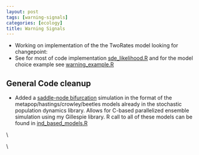```yaml
---
layout: post
tags: [warning-signals]
categories: [ecology]
title: Warning Signals
---
```







 








-   Working on implementation of the the TwoRates model looking for
    changepoint:
-   See for most of code implementation
    [sde\_likelihood.R](http://github.com/cboettig/structured-populations/blob/c12b986d2804c261b2126edd4c53e421446f020a/R/sde_likelihood.R "http://github.com/cboettig/structured-populations/blob/c12b986d2804c261b2126edd4c53e421446f020a/R/sde_likelihood.R")
    and for the model choice example see
    [warning\_example.R](http://github.com/cboettig/structured-populations/blob/c12b986d2804c261b2126edd4c53e421446f020a/demos/warning_example.R "http://github.com/cboettig/structured-populations/blob/c12b986d2804c261b2126edd4c53e421446f020a/demos/warning_example.R")

General Code cleanup
--------------------

-   Added a [saddle-node
    bifurcation](http://github.com/cboettig/structured-populations/blob/c12b986d2804c261b2126edd4c53e421446f020a/src/saddle_node_direct.c "http://github.com/cboettig/structured-populations/blob/c12b986d2804c261b2126edd4c53e421446f020a/src/saddle_node_direct.c")
    simulation in the format of the metapop/hastings/crowley/beetles
    models already in the stochastic population dynamics library. Allows
    for C-based parallelized ensemble simulation using my Gillespie
    library. R call to all of these models can be found in
    [ind\_based\_models.R](http://github.com/cboettig/structured-populations/blob/c12b986d2804c261b2126edd4c53e421446f020a/R/ind_based_models.R "http://github.com/cboettig/structured-populations/blob/c12b986d2804c261b2126edd4c53e421446f020a/R/ind_based_models.R")

\

\

